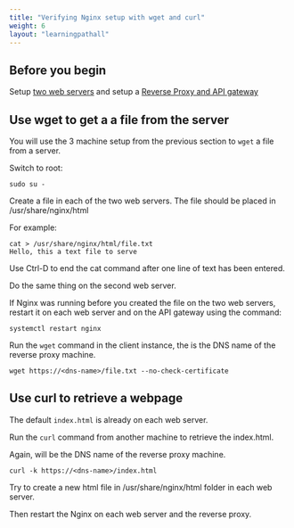 ```yaml
---
title: "Verifying Nginx setup with wget and curl"
weight: 6
layout: "learningpathall"
---
```



## Before you begin

Setup [two web servers](../basic_static_file_server) and setup a [Reverse Proxy and API gateway](../reverse_proxy_and_api_gateway)


## Use wget to get a a file from the server 

You will use the 3 machine setup from the previous section to `wget` a file from a server.

Switch to root:

```console
sudo su -
```
Create a file in each of the two web servers. The file should be placed in /usr/share/nginx/html

For example:

```console
cat > /usr/share/nginx/html/file.txt
Hello, this a text file to serve
```

Use Ctrl-D to end the cat command after one line of text has been entered. 

Do the same thing on the second web server.

If Nginx was running before you created the file on the two web servers, restart it on each web server and on the API gateway using the command:

```console
systemctl restart nginx
```

Run the `wget` command in the client instance, the <dns-name> is the DNS name of the reverse proxy machine. 

```console
wget https://<dns-name>/file.txt --no-check-certificate
```

## Use curl to retrieve a webpage

The default `index.html` is already on each web server. 

Run the `curl` command from another machine to retrieve the index.html.

Again, <dns-name> will be the DNS name of the reverse proxy machine.

```console
curl -k https://<dns-name>/index.html
```

Try to create a new html file in /usr/share/nginx/html folder in each web server.

Then restart the Nginx on each web server and the reverse proxy.
